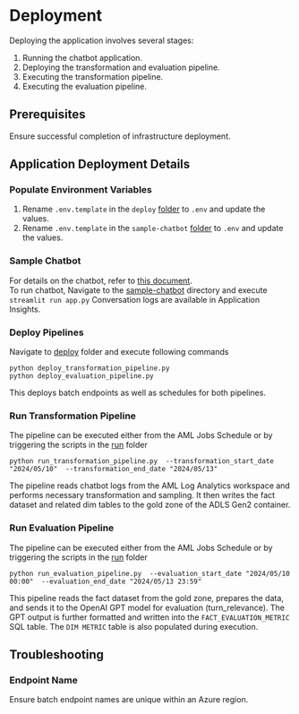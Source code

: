 # Deployment

Deploying the application involves several stages:

1. Running the chatbot application.
2. Deploying the transformation and evaluation pipeline.
3. Executing the transformation pipeline.
4. Executing the evaluation pipeline.

## Prerequisites  
Ensure successful completion of infrastructure deployment.

## Application Deployment Details

### Populate Environment Variables 
1. Rename `.env.template` in the `deploy` [folder](../azureml/pipeline/deploy/) to `.env` and update the values.  
2. Rename `.env.template` in the `sample-chatbot` [folder](../sample-chatbot/) to `.env` and update the values.

### Sample Chatbot
For details on the chatbot, refer to [this document](../sample-chatbot/README.md).  
To run chatbot, Navigate to the [sample-chatbot](../sample-chatbot/) directory and execute
`streamlit run app.py`
Conversation logs are available in Application Insights.

### Deploy Pipelines
Navigate to [deploy](../azureml/pipeline/deploy/) folder and execute following commands
```
python deploy_transformation_pipeline.py
python deploy_evaluation_pipeline.py
```
This deploys batch endpoints as well as schedules for both pipelines.

### Run Transformation Pipeline
The pipeline can be executed either from the AML Jobs Schedule or by triggering the scripts in the [run](../azureml/pipeline/run/) folder
```
python run_transformation_pipeline.py  --transformation_start_date "2024/05/10"  --transformation_end_date "2024/05/13"
```
The pipeline reads chatbot logs from the AML Log Analytics workspace and performs necessary transformation and sampling. It then writes the fact dataset and related dim tables to the gold zone of the ADLS Gen2 container.

### Run Evaluation Pipeline
The pipeline can be executed either from the AML Jobs Schedule or by triggering the scripts in the [run](../azureml/pipeline/run/) folder
```
python run_evaluation_pipeline.py  --evaluation_start_date "2024/05/10 00:00"  --evaluation_end_date "2024/05/13 23:59"
```
This pipeline reads the fact dataset from the gold zone, prepares the data, and sends it to the OpenAI GPT model for evaluation (turn_relevance). The GPT output is further formatted and written into the `FACT_EVALUATION_METRIC` SQL table. The `DIM METRIC` table is also populated during execution.

## Troubleshooting

### Endpoint Name
Ensure batch endpoint names are unique within an Azure region.
